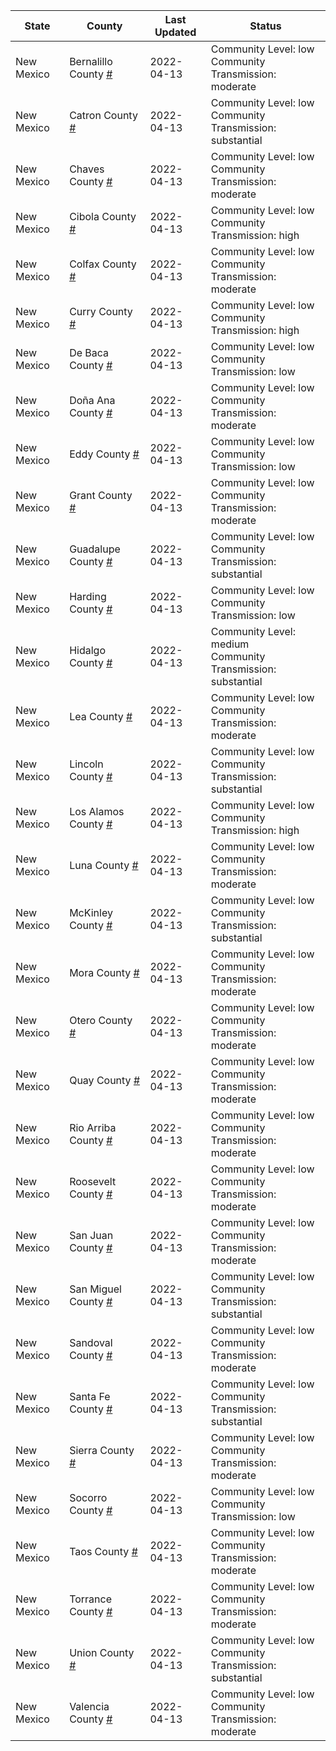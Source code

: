 State | County | Last Updated | Status
--- | --- | --- | --- 
New Mexico | Bernalillo County <a href="#bernalillo_county">#</a> | 2022-04-13 | <a name="bernalillo_county"></a>Community Level: low<br/>Community Transmission: moderate
New Mexico | Catron County <a href="#catron_county">#</a> | 2022-04-13 | <a name="catron_county"></a>Community Level: low<br/>Community Transmission: substantial
New Mexico | Chaves County <a href="#chaves_county">#</a> | 2022-04-13 | <a name="chaves_county"></a>Community Level: low<br/>Community Transmission: moderate
New Mexico | Cibola County <a href="#cibola_county">#</a> | 2022-04-13 | <a name="cibola_county"></a>Community Level: low<br/>Community Transmission: high
New Mexico | Colfax County <a href="#colfax_county">#</a> | 2022-04-13 | <a name="colfax_county"></a>Community Level: low<br/>Community Transmission: moderate
New Mexico | Curry County <a href="#curry_county">#</a> | 2022-04-13 | <a name="curry_county"></a>Community Level: low<br/>Community Transmission: high
New Mexico | De Baca County <a href="#de_baca_county">#</a> | 2022-04-13 | <a name="de_baca_county"></a>Community Level: low<br/>Community Transmission: low
New Mexico | Doña Ana County <a href="#doña_ana_county">#</a> | 2022-04-13 | <a name="doña_ana_county"></a>Community Level: low<br/>Community Transmission: moderate
New Mexico | Eddy County <a href="#eddy_county">#</a> | 2022-04-13 | <a name="eddy_county"></a>Community Level: low<br/>Community Transmission: low
New Mexico | Grant County <a href="#grant_county">#</a> | 2022-04-13 | <a name="grant_county"></a>Community Level: low<br/>Community Transmission: moderate
New Mexico | Guadalupe County <a href="#guadalupe_county">#</a> | 2022-04-13 | <a name="guadalupe_county"></a>Community Level: low<br/>Community Transmission: substantial
New Mexico | Harding County <a href="#harding_county">#</a> | 2022-04-13 | <a name="harding_county"></a>Community Level: low<br/>Community Transmission: low
New Mexico | Hidalgo County <a href="#hidalgo_county">#</a> | 2022-04-13 | <a name="hidalgo_county"></a>Community Level: medium<br/>Community Transmission: substantial
New Mexico | Lea County <a href="#lea_county">#</a> | 2022-04-13 | <a name="lea_county"></a>Community Level: low<br/>Community Transmission: moderate
New Mexico | Lincoln County <a href="#lincoln_county">#</a> | 2022-04-13 | <a name="lincoln_county"></a>Community Level: low<br/>Community Transmission: substantial
New Mexico | Los Alamos County <a href="#los_alamos_county">#</a> | 2022-04-13 | <a name="los_alamos_county"></a>Community Level: low<br/>Community Transmission: high
New Mexico | Luna County <a href="#luna_county">#</a> | 2022-04-13 | <a name="luna_county"></a>Community Level: low<br/>Community Transmission: moderate
New Mexico | McKinley County <a href="#mckinley_county">#</a> | 2022-04-13 | <a name="mckinley_county"></a>Community Level: low<br/>Community Transmission: substantial
New Mexico | Mora County <a href="#mora_county">#</a> | 2022-04-13 | <a name="mora_county"></a>Community Level: low<br/>Community Transmission: moderate
New Mexico | Otero County <a href="#otero_county">#</a> | 2022-04-13 | <a name="otero_county"></a>Community Level: low<br/>Community Transmission: moderate
New Mexico | Quay County <a href="#quay_county">#</a> | 2022-04-13 | <a name="quay_county"></a>Community Level: low<br/>Community Transmission: moderate
New Mexico | Rio Arriba County <a href="#rio_arriba_county">#</a> | 2022-04-13 | <a name="rio_arriba_county"></a>Community Level: low<br/>Community Transmission: moderate
New Mexico | Roosevelt County <a href="#roosevelt_county">#</a> | 2022-04-13 | <a name="roosevelt_county"></a>Community Level: low<br/>Community Transmission: moderate
New Mexico | San Juan County <a href="#san_juan_county">#</a> | 2022-04-13 | <a name="san_juan_county"></a>Community Level: low<br/>Community Transmission: moderate
New Mexico | San Miguel County <a href="#san_miguel_county">#</a> | 2022-04-13 | <a name="san_miguel_county"></a>Community Level: low<br/>Community Transmission: substantial
New Mexico | Sandoval County <a href="#sandoval_county">#</a> | 2022-04-13 | <a name="sandoval_county"></a>Community Level: low<br/>Community Transmission: moderate
New Mexico | Santa Fe County <a href="#santa_fe_county">#</a> | 2022-04-13 | <a name="santa_fe_county"></a>Community Level: low<br/>Community Transmission: substantial
New Mexico | Sierra County <a href="#sierra_county">#</a> | 2022-04-13 | <a name="sierra_county"></a>Community Level: low<br/>Community Transmission: moderate
New Mexico | Socorro County <a href="#socorro_county">#</a> | 2022-04-13 | <a name="socorro_county"></a>Community Level: low<br/>Community Transmission: low
New Mexico | Taos County <a href="#taos_county">#</a> | 2022-04-13 | <a name="taos_county"></a>Community Level: low<br/>Community Transmission: moderate
New Mexico | Torrance County <a href="#torrance_county">#</a> | 2022-04-13 | <a name="torrance_county"></a>Community Level: low<br/>Community Transmission: moderate
New Mexico | Union County <a href="#union_county">#</a> | 2022-04-13 | <a name="union_county"></a>Community Level: low<br/>Community Transmission: substantial
New Mexico | Valencia County <a href="#valencia_county">#</a> | 2022-04-13 | <a name="valencia_county"></a>Community Level: low<br/>Community Transmission: moderate

